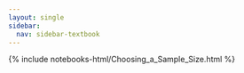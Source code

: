 ```yaml
---
layout: single
sidebar:
  nav: sidebar-textbook
---
```


{% include notebooks-html/Choosing_a_Sample_Size.html %}
